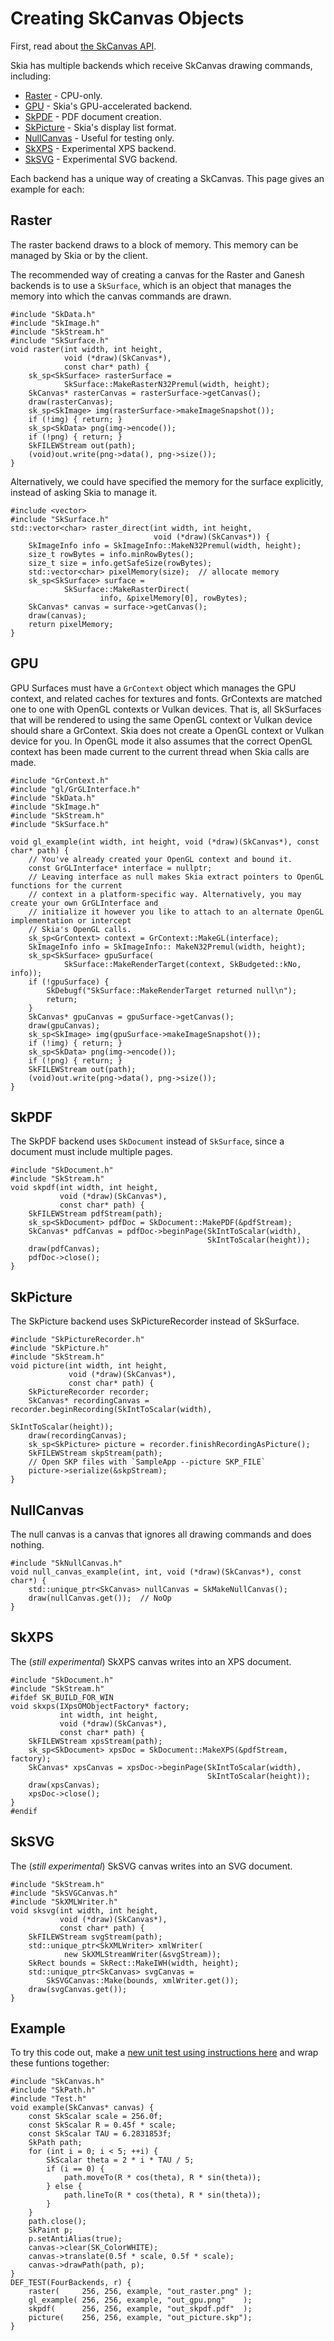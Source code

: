 Creating SkCanvas Objects
=========================

First, read about [the SkCanvas API](skcanvas).

Skia has multiple backends which receive SkCanvas drawing commands,
including:

-   [Raster](#raster) - CPU-only.
-   [GPU](#gpu) - Skia's GPU-accelerated backend.
-   [SkPDF](#skpdf) - PDF document creation.
-   [SkPicture](#skpicture) - Skia's display list format.
-   [NullCanvas](#nullcanvas)  - Useful for testing only.
-   [SkXPS](#skxps) - Experimental XPS backend.
-   [SkSVG](#sksvg) - Experimental SVG backend.

Each backend has a unique way of creating a SkCanvas.  This page gives
an example for each:

<span id="raster"></span>
Raster
------

The raster backend draws to a block of memory. This memory can be
managed by Skia or by the client.

The recommended way of creating a canvas for the Raster and Ganesh
backends is to use a `SkSurface`, which is an object that manages
the memory into which the canvas commands are drawn.

<!--?prettify lang=cc?-->

    #include "SkData.h"
    #include "SkImage.h"
    #include "SkStream.h"
    #include "SkSurface.h"
    void raster(int width, int height,
                void (*draw)(SkCanvas*),
                const char* path) {
        sk_sp<SkSurface> rasterSurface =
                SkSurface::MakeRasterN32Premul(width, height);
        SkCanvas* rasterCanvas = rasterSurface->getCanvas();
        draw(rasterCanvas);
        sk_sp<SkImage> img(rasterSurface->makeImageSnapshot());
        if (!img) { return; }
        sk_sp<SkData> png(img->encode());
        if (!png) { return; }
        SkFILEWStream out(path);
        (void)out.write(png->data(), png->size());
    }

Alternatively, we could have specified the memory for the surface
explicitly, instead of asking Skia to manage it.

<!--?prettify lang=cc?-->

    #include <vector>
    #include "SkSurface.h"
    std::vector<char> raster_direct(int width, int height,
                                    void (*draw)(SkCanvas*)) {
        SkImageInfo info = SkImageInfo::MakeN32Premul(width, height);
        size_t rowBytes = info.minRowBytes();
        size_t size = info.getSafeSize(rowBytes);
        std::vector<char> pixelMemory(size);  // allocate memory
        sk_sp<SkSurface> surface =
                SkSurface::MakeRasterDirect(
                        info, &pixelMemory[0], rowBytes);
        SkCanvas* canvas = surface->getCanvas();
        draw(canvas);
        return pixelMemory;
    }

<span id="gpu"></span>
GPU
------

GPU Surfaces must have a `GrContext` object which manages the
GPU context, and related caches for textures and fonts. GrContexts
are matched one to one with OpenGL contexts or Vulkan devices. That is, all
SkSurfaces that will be rendered to using the same OpenGL context or Vulkan
device should share a GrContext. Skia does not create a OpenGL context or Vulkan
device for you. In OpenGL mode it also assumes that the correct OpenGL context
has been made current to the current thread when Skia calls are made.

<!--?prettify lang=cc?-->

    #include "GrContext.h"
    #include "gl/GrGLInterface.h"
    #include "SkData.h"
    #include "SkImage.h"
    #include "SkStream.h"
    #include "SkSurface.h"

    void gl_example(int width, int height, void (*draw)(SkCanvas*), const char* path) {
        // You've already created your OpenGL context and bound it.
        const GrGLInterface* interface = nullptr;
        // Leaving interface as null makes Skia extract pointers to OpenGL functions for the current
        // context in a platform-specific way. Alternatively, you may create your own GrGLInterface and
        // initialize it however you like to attach to an alternate OpenGL implementation or intercept
        // Skia's OpenGL calls.
        sk_sp<GrContext> context = GrContext::MakeGL(interface);
        SkImageInfo info = SkImageInfo:: MakeN32Premul(width, height);
        sk_sp<SkSurface> gpuSurface(
                SkSurface::MakeRenderTarget(context, SkBudgeted::kNo, info));
        if (!gpuSurface) {
            SkDebugf("SkSurface::MakeRenderTarget returned null\n");
            return;
        }
        SkCanvas* gpuCanvas = gpuSurface->getCanvas();
        draw(gpuCanvas);
        sk_sp<SkImage> img(gpuSurface->makeImageSnapshot());
        if (!img) { return; }
        sk_sp<SkData> png(img->encode());
        if (!png) { return; }
        SkFILEWStream out(path);
        (void)out.write(png->data(), png->size());
    }

<span id="skpdf"></span>
SkPDF
-----

The SkPDF backend uses `SkDocument` instead of `SkSurface`, since
a document must include multiple pages.

<!--?prettify lang=cc?-->

    #include "SkDocument.h"
    #include "SkStream.h"
    void skpdf(int width, int height,
               void (*draw)(SkCanvas*),
               const char* path) {
        SkFILEWStream pdfStream(path);
        sk_sp<SkDocument> pdfDoc = SkDocument::MakePDF(&pdfStream);
        SkCanvas* pdfCanvas = pdfDoc->beginPage(SkIntToScalar(width),
                                                SkIntToScalar(height));
        draw(pdfCanvas);
        pdfDoc->close();
    }

<span id="skpicture"></span>
SkPicture
---------

The SkPicture backend uses SkPictureRecorder instead of SkSurface.

<!--?prettify lang=cc?-->

    #include "SkPictureRecorder.h"
    #include "SkPicture.h"
    #include "SkStream.h"
    void picture(int width, int height,
                 void (*draw)(SkCanvas*),
                 const char* path) {
        SkPictureRecorder recorder;
        SkCanvas* recordingCanvas = recorder.beginRecording(SkIntToScalar(width),
                                                            SkIntToScalar(height));
        draw(recordingCanvas);
        sk_sp<SkPicture> picture = recorder.finishRecordingAsPicture();
        SkFILEWStream skpStream(path);
        // Open SKP files with `SampleApp --picture SKP_FILE`
        picture->serialize(&skpStream);
    }

<span id="nullcanvas"></span>
NullCanvas
----------

The null canvas is a canvas that ignores all drawing commands and does
nothing.

<!--?prettify lang=cc?-->

    #include "SkNullCanvas.h"
    void null_canvas_example(int, int, void (*draw)(SkCanvas*), const char*) {
        std::unique_ptr<SkCanvas> nullCanvas = SkMakeNullCanvas();
        draw(nullCanvas.get());  // NoOp
    }

<span id="skxps"></span>
SkXPS
-----

The (*still experimental*) SkXPS canvas writes into an XPS document.

<!--?prettify lang=cc?-->

    #include "SkDocument.h"
    #include "SkStream.h"
    #ifdef SK_BUILD_FOR_WIN
    void skxps(IXpsOMObjectFactory* factory;
               int width, int height,
               void (*draw)(SkCanvas*),
               const char* path) {
        SkFILEWStream xpsStream(path);
        sk_sp<SkDocument> xpsDoc = SkDocument::MakeXPS(&pdfStream, factory);
        SkCanvas* xpsCanvas = xpsDoc->beginPage(SkIntToScalar(width),
                                                SkIntToScalar(height));
        draw(xpsCanvas);
        xpsDoc->close();
    }
    #endif

<span id="sksvg"></span>
SkSVG
-----

The (*still experimental*) SkSVG canvas writes into an SVG document.

<!--?prettify lang=cc?-->

    #include "SkStream.h"
    #include "SkSVGCanvas.h"
    #include "SkXMLWriter.h"
    void sksvg(int width, int height,
               void (*draw)(SkCanvas*),
               const char* path) {
        SkFILEWStream svgStream(path);
        std::unique_ptr<SkXMLWriter> xmlWriter(
                new SkXMLStreamWriter(&svgStream));
        SkRect bounds = SkRect::MakeIWH(width, height);
        std::unique_ptr<SkCanvas> svgCanvas =
            SkSVGCanvas::Make(bounds, xmlWriter.get());
        draw(svgCanvas.get());
    }

<span id="example"></span>
Example
-------

To try this code out, make a [new unit test using instructions
here](/dev/testing/tests) and wrap these funtions together:

<!--?prettify lang=cc?-->

    #include "SkCanvas.h"
    #include "SkPath.h"
    #include "Test.h"
    void example(SkCanvas* canvas) {
        const SkScalar scale = 256.0f;
        const SkScalar R = 0.45f * scale;
        const SkScalar TAU = 6.2831853f;
        SkPath path;
        for (int i = 0; i < 5; ++i) {
            SkScalar theta = 2 * i * TAU / 5;
            if (i == 0) {
                path.moveTo(R * cos(theta), R * sin(theta));
            } else {
                path.lineTo(R * cos(theta), R * sin(theta));
            }
        }
        path.close();
        SkPaint p;
        p.setAntiAlias(true);
        canvas->clear(SK_ColorWHITE);
        canvas->translate(0.5f * scale, 0.5f * scale);
        canvas->drawPath(path, p);
    }
    DEF_TEST(FourBackends, r) {
        raster(     256, 256, example, "out_raster.png" );
        gl_example( 256, 256, example, "out_gpu.png"    );
        skpdf(      256, 256, example, "out_skpdf.pdf"  );
        picture(    256, 256, example, "out_picture.skp");
    }
